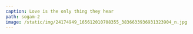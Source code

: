 ```yaml
---
caption: Love is the only thing they hear
path: sogam-2
image: /static/img/24174949_165612010708355_3836633936931323904_n.jpg
---
```

